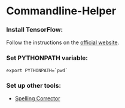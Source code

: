 # Commandline-Helper

### Install TensorFlow: 

Follow the instructions on the [official website](https://www.tensorflow.org/versions/r0.9/get_started/os_setup.html).

### Set PYTHONPATH variable:

```
export PYTHONPATH=`pwd`
```

### Set up other tools:

* [Spelling Corrector](https://github.com/TellinaTool/tellina_learning_module/blob/master/tools/spellcheck/)

